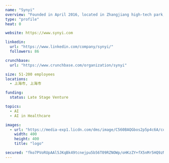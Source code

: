 ```yaml
---
name: "Synyi"
overview: "Founded in April 2016, located in Zhangjiang high-tech park, Shanghai, Synyi AI is the leading medical artificial intelligence company focusing on medical data governance, mining and application. Our mission is to accelerate the establishment of futuristic learning healthcare system based on data-driven artificial intelligence to build up applications for medical management, patient service, clinical research, and so.  In 2016, Synyi AI received nearly ten million RMB angel investment from ZhenFund. In 2017, Synyi AI received fifty-five million RMB series  A fund from Sequoia Capital , and China Electronic Health Fund. Our team consisted of multi discipline talents from the fields of artificial intelligence and clinical medicine from top institutions and enterprises world-wide. Our products have been subscribed by multiple medical centers in china."
type: "profile"
heat: 0

website: https://www.synyi.com

linkedin:
  url: "https://www.linkedin.com/company/synyi/"
  followers: 86

crunchbase:
  url: "https://www.crunchbase.com/organization/synyi"

size: 51-200 employees
locations:
  - 上海市, 上海市

funding:
  status: Late Stage Venture

topics:
  - AI
  - AI in Healthcare

images:
  - url: "https://media-exp1.licdn.com/dms/image/C560BAQGbos2p5p4c6A/company-logo_200_200/0?e=1593043200&v=beta&t=iJIrd3mg_TNmnZrVMnmdOsXoyOynRMYwpLGw_Ew5NxI"
    width: 400
    height: 400
    title: "logo"

secured: "fko7PVoRUpAAl5JKqBk49tcnejpu5b56T09RZNOWp/oHKzZY+fX5nMr5HQ9zMTa4K1XiqKmtUNLdx5G55wx2JN4vanPRDrEX+MKWjlD7Jn07BsbOcMUENuqQiYLqVQ8Y7a1hT/ZxEIGoEZQtKupda1lBH0RKKkpzLC3lMYzv2ML3s04JDSlS9c7e/wnwt1o177DFWv1m03+SCmnHXhb+8z59WIYhwGzwzaVDLrlqgedsRZXtpOxkJQe2gyKqYs4SOFMHXn7LNogmhgHHJoVKspBuCq7Z+bGmKhlga+8sab/42WGnFvHejXjZTLvVYR3vPi5fViANTkovDY9/m2KVnQ==;zSao1zA9DXP28iUmAoX1Ew=="
---
```



